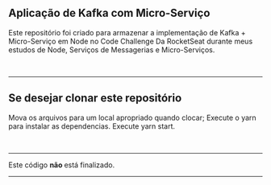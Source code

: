 ## Aplicação de Kafka com Micro-Serviço

Este repositório foi criado para armazenar a implementação de Kafka + Micro-Serviço em Node no Code Challenge Da RocketSeat durante meus estudos
de Node, Serviços de Messagerias e Micro-Serviços.

<br/>
<hr>

## Se desejar clonar este repositório

Mova os arquivos para um local apropriado quando clocar;
Execute o  yarn para instalar as dependencias.
Execute  yarn start.

<br/>
<hr>
Este código <strong> não </strong> está finalizado.

<br/>
<hr>
